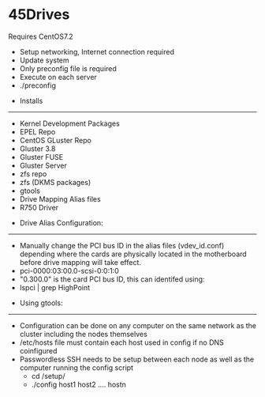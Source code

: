 # 45Drives

Requires CentOS7.2

* Setup networking, Internet connection required
* Update system 
* Only preconfig file is required
* Execute on each server
 * ./preconfig

- Installs
----------------------------
* Kernel Development Packages
* EPEL Repo
* CentOS GLuster Repo
* Gluster 3.8
* Gluster FUSE 
* Gluster Server
* zfs repo
* zfs (DKMS packages)
* gtools
* Drive Mapping Alias files
* R750 Driver

- Drive Alias Configuration:
----------------------------
* Manually change the PCI bus ID in the alias files (vdev_id.conf) depending where the cards are physically located in the motherboard before drive mapping will take effect.
 * pci-0000:03:00.0-scsi-0:0:1:0
 * "0.300.0" is the card PCI bus ID, this can identifed using:
  * lspci | grep HighPoint
- Using gtools:
----------------------------
* Configuration can be done on any computer on the same network as the cluster including the nodes themselves
* /etc/hosts file must contain each host used in config if no DNS coinfigured
* Passwordless SSH needs to be setup between each node as well as the computer running the config script
  * cd /setup/
  * ./config host1 host2 .... hostn



